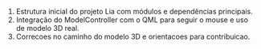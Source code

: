 1. Estrutura inicial do projeto Lia com módulos e dependências principais.
2. Integração do ModelController com o QML para seguir o mouse e uso de modelo 3D real.
3. Correcoes no caminho do modelo 3D e orientacoes para contribuicao.
